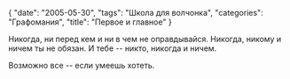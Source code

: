 {
   "date": "2005-05-30",
   "tags": "Школа для волчонка",
   "categories": "Графомания",
   "title": "Первое и главное"
}

Никогда, ни перед кем и ни в чем не оправдывайся. Никогда, никому и ничем ты не обязан. И тебе -- никто, никогда и ничем.

Возможно все -- если умеешь хотеть.
